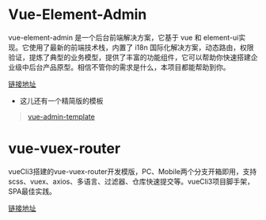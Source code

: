 # Vue-Element-Admin
vue-element-admin 是一个后台前端解决方案，它基于 vue 和 element-ui实现。它使用了最新的前端技术栈，内置了 i18n 国际化解决方案，动态路由，权限验证，提炼了典型的业务模型，提供了丰富的功能组件，它可以帮助你快速搭建企业级中后台产品原型。相信不管你的需求是什么，本项目都能帮助到你。

[链接地址](https://github.com/PanJiaChen/vue-element-admin)

- 这儿还有一个精简版的模板
> [vue-admin-template](https://github.com/PanJiaChen/vue-admin-template)

# vue-vuex-router
vueCli3搭建的vue-vuex-router开发模版，PC、Mobile两个分支开箱即用，支持scss、vuex、axios、多语言、过滤器、仓库快速提交等。vueCli3项目脚手架，SPA最佳实践。

[链接地址](https://github.com/wangyupo/vue-vuex-router)
